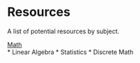 Resources
=========
A list of potential resources by subject.

[Math](https://github.com/andrewquitadamo/resources/blob/master/math.md)  
	* Linear Algebra
	* Statistics
	* Discrete Math
